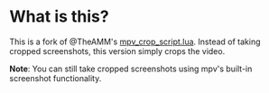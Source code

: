# What is this?

This is a fork of @TheAMM's [mpv_crop_script.lua](https://github.com/TheAMM/mpv_crop_script). Instead of taking cropped screenshots, this version simply crops the video.

**Note**: You can still take cropped screenshots using mpv's built-in screenshot functionality.
